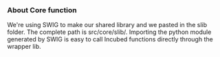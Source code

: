 ### About Core function


We're using SWIG to make our shared library and we pasted in the slib folder. The complete path is src/core/slib/. 
Importing the python module generated by SWIG is easy to call Incubed functions directly through the wrapper lib. 